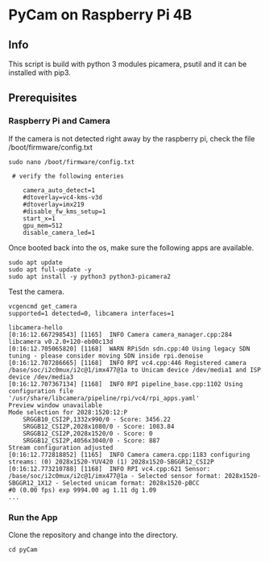 

# PyCam on Raspberry Pi 4B
## Info

This script is build with python 3 modules picamera, psutil and it can be installed with pip3.

## Prerequisites

### Raspberry Pi and Camera

If the camera is not detected right away by the raspberry pi, check the file /boot/firmware/config.txt

```
sudo nano /boot/firmware/config.txt

 # verify the following enteries

	camera_auto_detect=1
	#dtoverlay=vc4-kms-v3d
	#dtoverlay=imx219
	#disable_fw_kms_setup=1
	start_x=1
	gpu_mem=512
	disable_camera_led=1

```

Once booted back into the os, make sure the following apps are available. 

```
sudo apt update
sudo apt full-update -y
sudo apt install -y python3 python3-picamera2

```

Test the camera. 

```
vcgencmd get_camera
supported=1 detected=0, libcamera interfaces=1

libcamera-hello
[0:16:12.667298543] [1165]  INFO Camera camera_manager.cpp:284 libcamera v0.2.0+120-eb00c13d
[0:16:12.705065820] [1168]  WARN RPiSdn sdn.cpp:40 Using legacy SDN tuning - please consider moving SDN inside rpi.denoise
[0:16:12.707286665] [1168]  INFO RPI vc4.cpp:446 Registered camera /base/soc/i2c0mux/i2c@1/imx477@1a to Unicam device /dev/media1 and ISP device /dev/media3
[0:16:12.707367134] [1168]  INFO RPI pipeline_base.cpp:1102 Using configuration file '/usr/share/libcamera/pipeline/rpi/vc4/rpi_apps.yaml'
Preview window unavailable
Mode selection for 2028:1520:12:P
    SRGGB10_CSI2P,1332x990/0 - Score: 3456.22
    SRGGB12_CSI2P,2028x1080/0 - Score: 1083.84
    SRGGB12_CSI2P,2028x1520/0 - Score: 0
    SRGGB12_CSI2P,4056x3040/0 - Score: 887
Stream configuration adjusted
[0:16:12.772818852] [1165]  INFO Camera camera.cpp:1183 configuring streams: (0) 2028x1520-YUV420 (1) 2028x1520-SBGGR12_CSI2P
[0:16:12.773210788] [1168]  INFO RPI vc4.cpp:621 Sensor: /base/soc/i2c0mux/i2c@1/imx477@1a - Selected sensor format: 2028x1520-SBGGR12_1X12 - Selected unicam format: 2028x1520-pBCC
#0 (0.00 fps) exp 9994.00 ag 1.11 dg 1.09
...
``` 

### Run the App

Clone the repository and change into the directory.

```
cd pyCam




